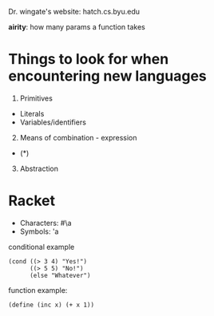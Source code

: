 Dr. wingate's website: hatch.cs.byu.edu

**airity**: how many params a function takes

# Things to look for when encountering new languages

1. Primitives
  - Literals
  - Variables/identifiers
2. Means of combination - expression
  - (<operator><operands>*)
3. Abstraction

# Racket

- Characters: #\a
- Symbols: 'a

conditional example

```
(cond ((> 3 4) "Yes!")
      ((> 5 5) "No!")
      (else "Whatever")
```

function example:

```
(define (inc x) (+ x 1))
```
